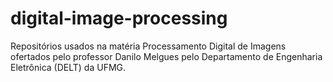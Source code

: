 # digital-image-processing
Repositórios usados na matéria Processamento Digital de Imagens ofertados pelo professor Danilo Melgues pelo Departamento de Engenharia Eletrônica (DELT) da UFMG.
